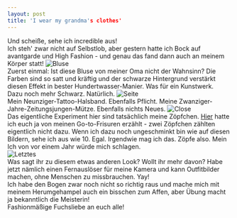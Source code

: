 ```yaml
---
layout: post
title: 'I wear my grandma's clothes'
---
```


Und scheiße, sehe ich incredible aus!  
Ich steh' zwar nicht auf Selbstlob, aber gestern hatte ich Bock auf avantgarde und High Fashion - und genau das fand dann auch an meinem Körper statt! 
![Bluse](http://farm3.staticflickr.com/2860/12906153025_f116c28145_c.jpg)  
Zuerst einmal: Ist diese Bluse von meiner Oma nicht der Wahnsinn? Die Farben sind so satt und kräftig und der schwarze Hintergrund verstärkt diesen Effekt in bester Hundertwasser-Manier. Was für ein Kunstwerk.  
Dazu noch mehr Schwarz. Natürlich. 
![Seite](http://farm4.staticflickr.com/3725/12906572024_cf2edccdc5_c.jpg)  
Mein Neunziger-Tattoo-Halsband. Ebenfalls Pflicht. Meine Zwanziger-Jahre-Zeitungsjungen-Mütze. Ebenfalls nichts Neues.
![Close](http://farm8.staticflickr.com/7421/12906236743_20fcbd6da9_c.jpg)  
Das eigentliche Experiment hier sind tatsächlich meine Zöpfchen. [Hier](http://fuchsgehtum.de/fuchsfell-haare-hoch/) hatte ich euch ja von meinen Go-to-Frisuren erzählt - zwei Zöpfchen zählten eigentlich nicht dazu. Wenn ich dazu noch ungeschminkt bin wie auf diesen Bildern, sehe ich aus wie 10. Egal. Irgendwie mag ich das. Zöpfe also. Mein Ich von vor einem Jahr würde mich schlagen.  
![Letztes](http://farm8.staticflickr.com/7387/12906158595_d570cd4c7d_c.jpg)  
Was sagt ihr zu diesem etwas anderen Look? Wollt ihr mehr davon? Habe jetzt nämlich einen Fernauslöser für meine Kamera und kann Outfitbilder machen, ohne Menschen zu missbrauchen. Yay!   
Ich habe den Bogen zwar noch nicht so richtig raus und mache mich mit meinem Herumgehampel auch ein bisschen zum Affen, aber Übung macht ja bekanntlich die Meisterin!  
Fashionmäßige Fuchsliebe an euch alle!
